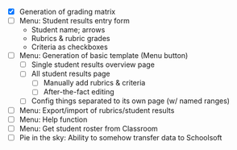 - [x] Generation of grading matrix
- [ ] Menu: Student results entry form
  - Student name; arrows
  - Rubrics & rubric grades
  - Criteria as checkboxes
- [ ] Menu: Generation of basic template (Menu button)
  - [ ] Single student results overview page
  - [ ] All student results page
    - [ ] Manually add rubrics & criteria
    - [ ] After-the-fact editing
  - [ ] Config things separated to its own page (w/ named ranges)
- [ ] Menu: Export/import of rubrics/student results
- [ ] Menu: Help function
- [ ] Menu: Get student roster from Classroom
- [ ] Pie in the sky: Ability to somehow transfer data to Schoolsoft
